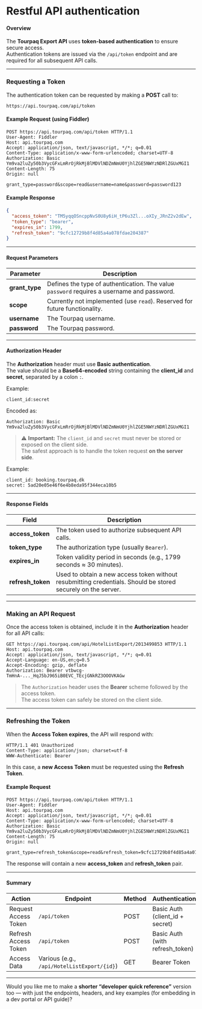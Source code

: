 # Restful API authentication

#### Overview

The **Tourpaq Export API** uses **token-based authentication** to ensure secure access.\
Authentication tokens are issued via the `/api/token` endpoint and are required for all subsequent API calls.

***

### Requesting a Token

The authentication token can be requested by making a **POST** call to:

```
https://api.tourpaq.com/api/token
```

#### Example Request (using Fiddler)

```
POST https://api.tourpaq.com/api/token HTTP/1.1
User-Agent: Fiddler
Host: api.tourpaq.com
Accept: application/json, text/javascript, */*; q=0.01
Content-Type: application/x-www-form-urlencoded; charset=UTF-8
Authorization: Basic Ym9va2luZy50b3VycGFxLmRrOjRkMjBlMDVlNDZmNmU0YjhlZGE5NWYzNDRlZGUxMGI1
Content-Length: 75
Origin: null

grant_type=password&scope=read&username=name&password=password123
```

#### Example Response

```json
{
  "access_token": "TM5yqqOSncppNvS0U8y6iH_tP6u3Zl...oXIy_JRnZ2v2dEw",
  "token_type": "bearer",
  "expires_in": 1799,
  "refresh_token": "9cfc12729b8f4d85a4a078fdae204387"
}
```

***

#### Request Parameters

| Parameter       | Description                                                                                |
| --------------- | ------------------------------------------------------------------------------------------ |
| **grant\_type** | Defines the type of authentication. The value `password` requires a username and password. |
| **scope**       | Currently not implemented (use `read`). Reserved for future functionality.                 |
| **username**    | The Tourpaq username.                                                                      |
| **password**    | The Tourpaq password.                                                                      |

***

#### Authorization Header

The **Authorization** header must use **Basic authentication**.\
The value should be a **Base64-encoded** string containing the **client\_id** and **secret**, separated by a colon `:`.

Example:

```
client_id:secret
```

Encoded as:

```
Authorization: Basic Ym9va2luZy50b3VycGFxLmRrOjRkMjBlMDVlNDZmNmU0YjhlZGE5NWYzNDRlZGUxMGI1
```

> ⚠️ **Important:** The `client_id` and `secret` must never be stored or exposed on the client side.\
> The safest approach is to handle the token request **on the server side**.

Example:

```
client_id: booking.tourpaq.dk  
secret: 5ad20e05e46f6e4b8eda95f344eca10b5
```

***

#### Response Fields

| Field              | Description                                                                                                  |
| ------------------ | ------------------------------------------------------------------------------------------------------------ |
| **access\_token**  | The token used to authorize subsequent API calls.                                                            |
| **token\_type**    | The authorization type (usually `Bearer`).                                                                   |
| **expires\_in**    | Token validity period in seconds (e.g., 1799 seconds ≈ 30 minutes).                                          |
| **refresh\_token** | Used to obtain a new access token without resubmitting credentials. Should be stored securely on the server. |

***

### Making an API Request

Once the access token is obtained, include it in the **Authorization** header for all API calls:

```
GET https://api.tourpaq.com/api/HotelListExport/2013499853 HTTP/1.1
Host: api.tourpaq.com
Accept: application/json, text/javascript, */*; q=0.01
Accept-Language: en-US,en;q=0.5
Accept-Encoding: gzip, deflate
Authorization: Bearer vtbwcg-TmHnA-..._HqJ5bJ965iB0EVC_TEcjGNkRZ3OOOVKAGw
```

> The `Authorization` header uses the **Bearer** scheme followed by the access token.\
> The access token can safely be stored on the client side.

***

### Refreshing the Token

When the **Access Token expires**, the API will respond with:

```
HTTP/1.1 401 Unauthorized
Content-Type: application/json; charset=utf-8
WWW-Authenticate: Bearer
```

In this case, a **new Access Token** must be requested using the **Refresh Token**.

#### Example Request

```
POST https://api.tourpaq.com/api/token HTTP/1.1
User-Agent: Fiddler
Host: api.tourpaq.com
Accept: application/json, text/javascript, */*; q=0.01
Content-Type: application/x-www-form-urlencoded; charset=UTF-8
Authorization: Basic Ym9va2luZy50b3VycGFxLmRrOjRkMjBlMDVlNDZmNmU0YjhlZGE5NWYzNDRlZGUxMGI1
Content-Length: 75
Origin: null

grant_type=refresh_token&scope=read&refresh_token=9cfc12729b8f4d85a4a078fdae204387
```

The response will contain a new **access\_token** and **refresh\_token** pair.

***

#### Summary

| Action               | Endpoint                                    | Method | Authentication                   |
| -------------------- | ------------------------------------------- | ------ | -------------------------------- |
| Request Access Token | `/api/token`                                | POST   | Basic Auth (client\_id + secret) |
| Refresh Access Token | `/api/token`                                | POST   | Basic Auth (with refresh\_token) |
| Access Data          | Various (e.g., `/api/HotelListExport/{id}`) | GET    | Bearer Token                     |

***

Would you like me to make a **shorter “developer quick reference”** version too — with just the endpoints, headers, and key examples (for embedding in a dev portal or API guide)?
